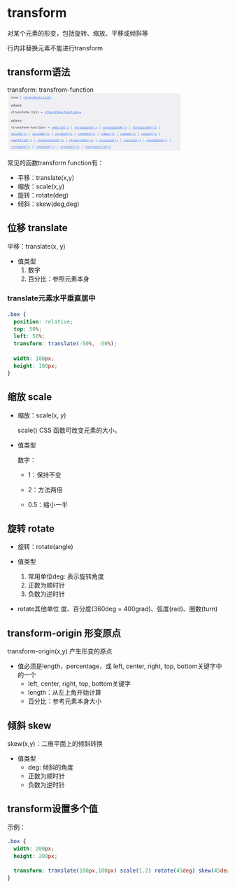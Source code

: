 # transform

对某个元素的形变，包括旋转、缩放、平移或倾斜等

行内非替换元素不能进行transform

## transform语法
transform: transfrom-function 
![transform语法](/images/transform-function.png)

常见的函数transform function有：
  * 平移：translate(x,y)
  * 缩放：scale(x,y)
  * 旋转：rotate(deg)
  * 倾斜：skew(deg,deg)

## 位移 translate
平移：translate(x, y)

* 值类型
  1. 数字
  2. 百分比：参照元素本身

### translate元素水平垂直居中
```css
.box {
  position: relative;
  top: 50%;
  left: 50%;
  transform: translate(-50%, -50%);

  width: 100px;
  height: 100px;
}
```

## 缩放 scale
* 缩放：scale(x, y)
   
    scale() CSS 函数可改变元素的大小。

* 值类型
  
  数字：

    * 1：保持不变

    * 2：方法两倍
     
    * 0.5：缩小一半

## 旋转 rotate
* 旋转：rotate(angle)

* 值类型
  1. 常用单位deg: 表示旋转角度
  2. 正数为顺时针
  3. 负数为逆时针

* rotate其他单位
  度、百分度(360deg = 400grad)、弧度(rad)、圈数(turn)

## transform-origin 形变原点
transform-origin(x,y) 产生形变的原点

* 值必须是length，percentage，或 left, center, right, top, bottom关键字中的一个
  * left, center, right, top, bottom关键字
  * length：从左上角开始计算
  * 百分比：参考元素本身大小

## 倾斜 skew
skew(x,y)：二维平面上的倾斜转换

* 值类型
  * deg: 倾斜的角度
  * 正数为顺时针
  * 负数为逆时针


## transform设置多个值
示例：
```css
.box {
  width: 200px;
  height: 200px;

  transform: translate(100px,100px) scale(1.2) rotate(45deg) skew(45deg,45deg);
}
```
